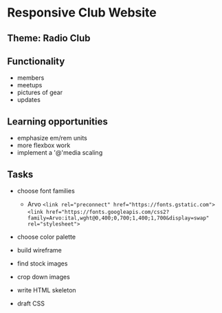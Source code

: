 # Responsive Club Website

## Theme: Radio Club

## Functionality

* members
* meetups
* pictures of gear
* updates

## Learning opportunities

* emphasize em/rem units
* more flexbox work
* implement a '@'media scaling

## Tasks

* choose font families
  * Arvo
        `<link rel="preconnect" href="https://fonts.gstatic.com">`
        `<link href="https://fonts.googleapis.com/css2?family=Arvo:ital,wght@0,400;0,700;1,400;1,700&display=swap" rel="stylesheet">`

* choose color palette
* build wireframe
* find stock images
* crop down images
* write HTML skeleton
* draft CSS
